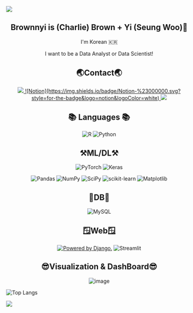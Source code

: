 <img src="https://capsule-render.vercel.app/api?type=waving&color=0080ff&height=150&section=header" />
<div align="center">


## Brownnyi is (Charlie) Brown + Yi (Seung Woo)👋 
I'm Korean 🇰🇷

I want to be a Data Analyst or Data Scientist!

## 🌏Contact🌏
<a href="https://brownnyi.tistory.com">
  <img src="https://img.shields.io/badge/Tistory-EA5220?style=flat&logo=Tistory&logoColor=white" />
  ![Notion](https://img.shields.io/badge/Notion-%23000000.svg?style=for-the-badge&logo=notion&logoColor=white)
</a>
<a href="mailto:brown970523@naver.com"><img src="https://img.shields.io/badge/Mail-32CD32?style=flat-square&logo=Mail&logoColor=white&link=mailto:brown970523@naver.com"/></a>


## 📚 Languages 📚

![R](https://img.shields.io/badge/r-%23276DC3.svg?style=for-the-badge&logo=r&logoColor=white) ![Python](https://img.shields.io/badge/python-3670A0?style=for-the-badge&logo=python&logoColor=ffdd54)

## ⚒️ML/DL⚒️

![PyTorch](https://img.shields.io/badge/PyTorch-%23EE4C2C.svg?style=for-the-badge&logo=PyTorch&logoColor=white) ![Keras](https://img.shields.io/badge/Keras-%23D00000.svg?style=for-the-badge&logo=Keras&logoColor=white) 

![Pandas](https://img.shields.io/badge/pandas-%23150458.svg?style=for-the-badge&logo=pandas&logoColor=white) ![NumPy](https://img.shields.io/badge/numpy-%23013243.svg?style=for-the-badge&logo=numpy&logoColor=white) ![SciPy](https://img.shields.io/badge/SciPy-%230C55A5.svg?style=for-the-badge&logo=scipy&logoColor=%white) ![scikit-learn](https://img.shields.io/badge/scikit--learn-%23F7931E.svg?style=for-the-badge&logo=scikit-learn&logoColor=white) ![Matplotlib](https://img.shields.io/badge/Matplotlib-%23ffffff.svg?style=for-the-badge&logo=Matplotlib&logoColor=black)

## 📒DB📒
![MySQL](https://img.shields.io/badge/mysql-4479A1.svg?style=for-the-badge&logo=mysql&logoColor=white)

## 🪟Web🪟
<a href="http://www.djangoproject.com/"><img src="https://www.djangoproject.com/m/img/badges/djangopowered126x54.gif" border="0" alt="Powered by Django." title="Powered by Django." /></a>
![Streamlit](https://img.shields.io/badge/streamlit%20-%23FF0000.svg?style=for-the-badge&logo=streamlit&logoColor=white)

## 😎Visualization & DashBoard😎
![image](https://github.com/user-attachments/assets/b8113fff-aec4-4c98-bc35-a10b55e7ed8f)

</div>



![Top Langs](https://github-readme-stats.vercel.app/api/top-langs/?username=brownnyi)

<img src="https://capsule-render.vercel.app/api?type=waving&color=0080ff&height=150&section=footer" />

